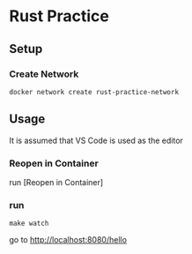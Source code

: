 # Rust Practice

## Setup
### Create Network

```
docker network create rust-practice-network
```

## Usage

It is assumed that VS Code is used as the editor

### Reopen in Container

run [Reopen in Container]

### run

```
make watch
```

go to <http://localhost:8080/hello>
